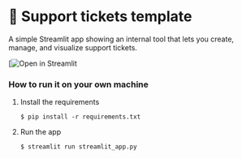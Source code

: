 # 🎫 Support tickets template

A simple Streamlit app showing an internal tool that lets you create, manage, and visualize support tickets. 

[![Open in Streamlit](https://not2far-ept.streamlit.app/)

### How to run it on your own machine

1. Install the requirements

   ```
   $ pip install -r requirements.txt
   ```

2. Run the app

   ```
   $ streamlit run streamlit_app.py
   ```
